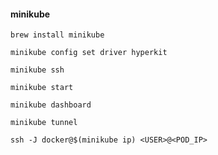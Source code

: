 #### minikube
```
brew install minikube
```

```
minikube config set driver hyperkit
```

```
minikube ssh
```

```
minikube start
```

```
minikube dashboard
```

```
minikube tunnel
```

```
ssh -J docker@$(minikube ip) <USER>@<POD_IP>
```
